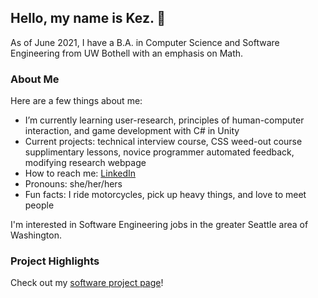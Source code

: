 ## Hello, my name is Kez. 👋
As of June 2021, I have a B.A. in Computer Science and Software Engineering from UW Bothell with an emphasis on Math. 

### About Me
Here are a few things about me:
-  I’m currently learning user-research, principles of human-computer interaction, and game development with C# in Unity
-  Current projects: technical interview course, CSS weed-out course supplimentary lessons, novice programmer automated feedback, modifying research webpage
-  How to reach me: [LinkedIn](www.linkedin.com/in/keziahmay/)
-  Pronouns: she/her/hers
-  Fun facts: I ride motorcycles, pick up heavy things, and love to meet people

I'm interested in Software Engineering jobs in the greater Seattle area of Washington. 

### Project Highlights
Check out my [software project page](https://maykeziah.github.io/Projects/Software/projects.html)!
